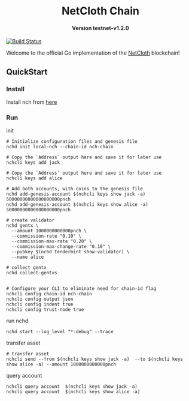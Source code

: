 <h1 align="center">NetCloth Chain</h1>
<h4 align="center">Version testnet-v1.2.0</h4>

[![Build Status](https://travis-ci.com/netcloth/netcloth-chain.svg?branch=develop)](https://travis-ci.com/netcloth/netcloth-chain)

Welcome to the official Go implementation of the [NetCloth](https://www.netcloth.org) blockchain!


## QuickStart

### Install
Install nch from [here](https://github.com/netcloth/netcloth-chain/tree/develop/docs/install.md)

### Run
init
```
# Initialize configuration files and genesis file
nchd init local-nch --chain-id nch-chain

# Copy the `Address` output here and save it for later use 
nchcli keys add jack

# Copy the `Address` output here and save it for later use
nchcli keys add alice

# Add both accounts, with coins to the genesis file
nchd add-genesis-account $(nchcli keys show jack -a) 50000000000000000000pnch
nchd add-genesis-account $(nchcli keys show alice -a) 50000000000000000000pnch

# create validator
nchd gentx \
  --amount 1000000000000pnch \
  --commission-rate "0.10" \
  --commission-max-rate "0.20" \
  --commission-max-change-rate "0.10" \
  --pubkey $(nchd tendermint show-validator) \
  --name alice

# collect gentx
nchd collect-gentxs


# Configure your CLI to eliminate need for chain-id flag
nchcli config chain-id nch-chain
nchcli config output json
nchcli config indent true
nchcli config trust-node true
```

run nchd

```cassandraql
nchd start --log_level "*:debug" --trace
```

transfer asset
```cassandraql
# transfer asset
nchcli send --from $(nchcli keys show jack -a)  --to $(nchcli keys show alice -a) --amount 1000000000000pnch
```

query account
```
nchcli query account  $(nchcli keys show jack -a)
nchcli query account  $(nchcli keys show alice -a)
```

